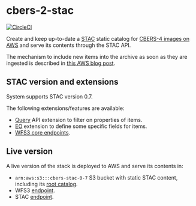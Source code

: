 # cbers-2-stac

[![CircleCI](https://circleci.com/gh/fredliporace/cbers-2-stac.svg?style=svg)](https://circleci.com/gh/fredliporace/cbers-2-stac)

Create and keep up-to-date a [STAC](https://github.com/radiantearth/stac-spec/tree/v0.7.0) static catalog for [CBERS-4 images on AWS](https://registry.opendata.aws/cbers/) and serve its contents through the STAC API.

The mechanism to include new items into the archive as soon as they are ingested is described in [this AWS blog post](https://aws.amazon.com/blogs/publicsector/keeping-a-spatiotemporal-asset-catalog-stac-up-to-date-with-sns-sqs/).

## STAC version and extensions

System supports STAC version 0.7.

The following extensions/features are available:

  * [Query](https://github.com/radiantearth/stac-spec/tree/v0.7.0/api-spec/extensions/query) API extension to filter on properties of items.
  * [EO](https://github.com/radiantearth/stac-spec/tree/v0.7.0/extensions/eo) extension to define some specific fields for items.
  * [WFS3 core endpoints](https://github.com/radiantearth/stac-spec/blob/v0.7.0/api-spec/api-spec.md).

## Live version

A live version of the stack is deployed to AWS and serve its contents in:

  * ```arn:aws:s3:::cbers-stac-0-7``` S3 bucket with static STAC content, including its [root catalog](https://cbers-stac-0-7.s3.amazonaws.com/catalog.json).
  * WFS3 [endpoint](https://stac.amskepler.com/v07/).
  * STAC [endpoint](https://stac.amskepler.com/v07/stac/).
